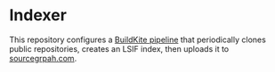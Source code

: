 # Indexer

This repository configures a [BuildKite pipeline](https://buildkite.com/sourcegraph/sourcegraph-codeintel-showcase-indexer/) that periodically clones public repositories, creates an LSIF index, then uploads it to [sourcegrpah.com](sourcegrpah.com).
